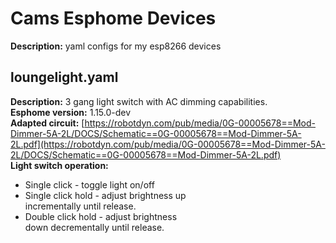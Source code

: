
# Cams Esphome Devices
**Description:** yaml configs for my esp8266 devices

## loungelight.yaml
**Description:** 3 gang light switch with AC dimming capabilities.  
**Esphome version:** 1.15.0-dev  
**Adapted circuit:** [https://robotdyn.com/pub/media/0G-00005678==Mod-Dimmer-5A-2L/DOCS/Schematic==0G-00005678==Mod-Dimmer-5A-2L.pdf](https://robotdyn.com/pub/media/0G-00005678==Mod-Dimmer-5A-2L/DOCS/Schematic==0G-00005678==Mod-Dimmer-5A-2L.pdf)  
**Light switch operation:**  
 - Single click - toggle light on/off  
 - Single click hold - adjust brightness up  
   incrementally until release.  
  - Double click hold - adjust brightness  
   down decrementally until release.  
